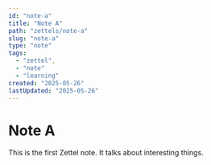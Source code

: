 ```yaml
---
id: "note-a"
title: "Note A"
path: "zettels/note-a"
slug: "note-a"
type: "note"
tags: 
  - "zettel", 
  - "note" 
  - "learning"
created: "2025-05-26"
lastUpdated: "2025-05-26"
---
```


# Note A

This is the first Zettel note. It talks about interesting things.
